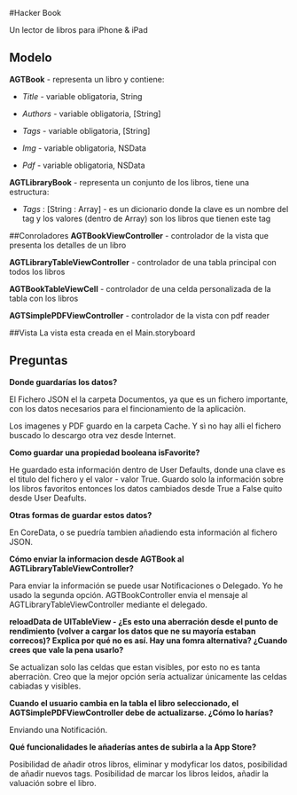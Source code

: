 #Hacker Book

Un lector de libros para iPhone & iPad


## Modelo
**AGTBook** - representa un libro y contiene:

- *Title* - variable obligatoria, String

- *Authors* - variable obligatoria, [String]

- *Tags* - variable obligatoria, [String]

- *Img* - variable obligatoria, NSData

- *Pdf* - variable obligatoria, NSData






**AGTLibraryBook** - representa un conjunto de los libros, tiene una estructura:

- *Tags* : [String : Array<AGTBook>] - es un dicionario donde la clave es un nombre del tag y los valores (dentro de Array) son los libros que tienen este tag 

##Conroladores
**AGTBookViewController** - controlador de la vista que presenta los detalles de un libro

**AGTLibraryTableViewController** - controlador de una tabla principal con todos los libros

**AGTBookTableViewCell** - controlador de una celda personalizada de la tabla con los libros

**AGTSimplePDFViewController** - controlador de la vista con pdf reader

##Vista
La vista esta creada en el Main.storyboard


## Preguntas
**Donde guardarías los datos?**

El Fichero JSON el la carpeta Documentos, ya que es un fichero importante, con los datos necesarios para el fincionamiento de la aplicaciòn.

Los imagenes y PDF guardo en la carpeta Cache. Y sì no hay alli el fichero buscado lo descargo otra vez desde Internet.

**Como guardar una propiedad booleana isFavorite?**

He guardado esta información dentro de User Defaults, donde una clave es el titulo  del fichero y el valor - valor True. Guardo solo la información sobre los libros favoritos entonces los datos cambiados desde True a False quito desde User Deafults.

**Otras formas de guardar estos datos?**

En CoreData, o se puedría tambien añadiendo esta información al fichero JSON.

**Cómo enviar la informacion desde AGTBook al AGTLibraryTableViewController?**

Para enviar la información se puede usar Notificaciones o Delegado. Yo he usado la segunda opción. AGTBookController envia el mensaje al AGTLibraryTableViewController mediante el delegado.

**reloadData de UITableView - ¿Es esto una aberración desde el punto de rendimiento (volver a cargar los datos que ne su mayoría estaban correcos)? Explica por qué no es así. Hay una fomra alternativa? ¿Cuando crees que vale la pena usarlo?**

Se actualizan solo las celdas que estan visibles, por esto no es tanta aberraciòn. Creo que la mejor opción sería actualizar únicamente las celdas cabiadas y visibles.

**Cuando el usuario cambia en la tabla el libro seleccionado, el AGTSimplePDFViewController debe de actualizarse. ¿Cómo lo harías?**

Enviando una Notificación.

**Qué funcionalidades le añaderías antes de subirla a la App Store?**

Posibilidad de añadir otros libros, eliminar y modyficar los datos, posibilidad de añadir nuevos tags. Posibilidad de marcar los libros leidos, añadir la valuación sobre el libro.

